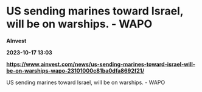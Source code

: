 # US sending marines toward Israel, will be on warships. - WAPO
**AInvest**

**2023-10-17 13:03**

**https://www.ainvest.com/news/us-sending-marines-toward-israel-will-be-on-warships-wapo-23101000c81ba0dfa8692f21/**

US sending marines toward Israel, will be on warships. - WAPO
